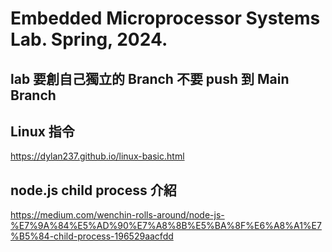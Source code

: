 # Embedded Microprocessor Systems Lab. Spring, 2024.
## lab  要創自己獨立的 Branch 不要 push 到 Main Branch 


## Linux 指令

https://dylan237.github.io/linux-basic.html

## node.js child process 介紹

https://medium.com/wenchin-rolls-around/node-js-%E7%9A%84%E5%AD%90%E7%A8%8B%E5%BA%8F%E6%A8%A1%E7%B5%84-child-process-196529aacfdd